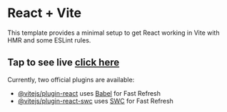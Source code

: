 # React + Vite

This template provides a minimal setup to get React working in Vite with HMR and some ESLint rules.

## Tap to see live [click here](https://crypto-tracker-ashen-one.vercel.app/)

Currently, two official plugins are available:

- [@vitejs/plugin-react](https://github.com/vitejs/vite-plugin-react/blob/main/packages/plugin-react/README.md) uses [Babel](https://babeljs.io/) for Fast Refresh
- [@vitejs/plugin-react-swc](https://github.com/vitejs/vite-plugin-react-swc) uses [SWC](https://swc.rs/) for Fast Refresh
